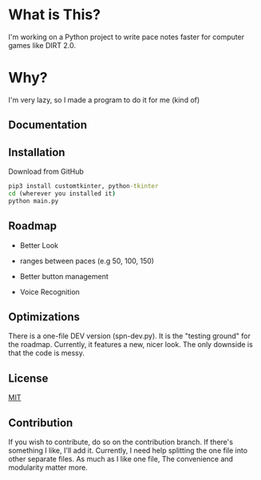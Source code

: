 
# What is This? 

I'm working on a Python project to write pace notes faster for computer games like DIRT 2.0.

# Why?

I'm very lazy, so I made a program to do it for me (kind of) 

## Documentation




## Installation

Download from GitHub

```cmd
pip3 install customtkinter, python-tkinter
cd (wherever you installed it)
python main.py
```
    
## Roadmap

- Better Look

- ranges between paces (e.g 50, 100, 150)

- Better button management

- Voice Recognition

## Optimizations

There is  a one-file DEV version (spn-dev.py). It is the "testing ground" for the roadmap. Currently, it features a new, nicer look. The only downside is that the code is messy. 

## License

[MIT](https://choosealicense.com/licenses/mit/)

## Contribution

If you wish to contribute, do so on the contribution branch. If there's something I like, I'll add it. Currently, I need help splitting the one file into other separate files. As much as I like one file, The convenience and modularity matter more. 
